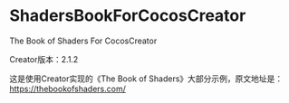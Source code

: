# ShadersBookForCocosCreator
The Book of Shaders For CocosCreator

Creator版本：2.1.2

这是使用Creator实现的《The Book of Shaders》大部分示例，原文地址是：https://thebookofshaders.com/
